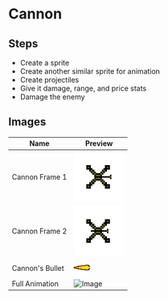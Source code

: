# Cannon

## Steps
- Create a sprite
- Create another similar sprite for animation
- Create projectiles
- Give it damage, range, and price stats
- Damage the enemy

## Images

| Name             | Preview                          |
|------------------|----------------------------------|
| Cannon Frame 1   | ![Cannon Frame 1](Cannon1.png)   |
| Cannon Frame 2   | ![Cannon Frame 2](Cannon2.png)   |
| Cannon's Bullet  | ![Cannon's Bullet](CannonBullet.png) |
| Full Animation   | ![Image](https://github.com/user-attachments/assets/6f1a0edc-5418-40bf-9340-07690f60ca12)|



